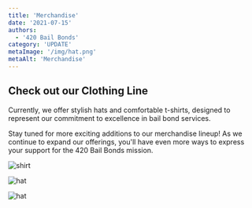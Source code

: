 ```yaml
---
title: 'Merchandise'
date: '2021-07-15'
authors:
  - '420 Bail Bonds'
category: 'UPDATE'
metaImage: '/img/hat.png'
metaAlt: 'Merchandise'
---
```


## Check out our Clothing Line

Currently, we offer stylish hats and comfortable t-shirts, designed to represent our commitment to excellence in bail bond services.

Stay tuned for more exciting additions to our merchandise lineup! As we continue to expand our offerings, you'll have even more ways to express your support for the 420 Bail Bonds mission.



![shirt](/img/shirt.png)



![hat](/img/hat.png)

![hat](/img/Shirt2.png)
